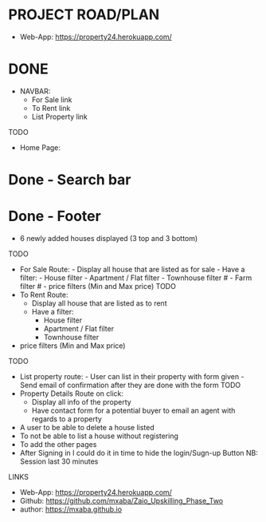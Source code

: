 # PROJECT ROAD/PLAN

- Web-App: https://property24.herokuapp.com/

# DONE

- NAVBAR:
  - For Sale link
  - To Rent link
  - List Property link

TODO

- Home Page:

# Done - Search bar
# Done - Footer

- 6 newly added houses displayed (3 top and 3 bottom)

TODO

- For Sale Route: - Display all house that are listed as for sale - Have a filter: - House filter - Apartment / Flat filter - Townhouse filter # - Farm filter # - price filters (Min and Max price)
  TODO
- To Rent Route:
  - Display all house that are listed as to rent
  - Have a filter:
    - House filter
    - Apartment / Flat filter
    - Townhouse filter
- price filters (Min and Max price)

TODO

- List property route: - User can list in their property with form given - Send email of confirmation after they are done with the form
  TODO
- Property Details Route on click:
  - Display all info of the property
  - Have contact form for a potential buyer to email an agent with regards to a property
- A user to be able to delete a house listed
- To not be able to list a house without registering
- To add the other pages
- After Signing in I could do it in time to hide the login/Sugn-up Button
NB: Session last 30 minutes


LINKS
- Web-App: https://property24.herokuapp.com/
- Github: https://github.com/mxaba/Zaio_Upskilling_Phase_Two
- author: https://mxaba.github.io

